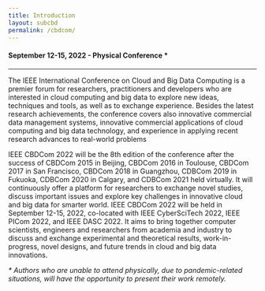 ```yaml
---
title: Introduction
layout: subcbd
permalink: /cbdcom/
---
```



<h4>September 12-15, 2022 - Physical Conference *</h4>
<hr/>

<p>The IEEE International Conference on Cloud and Big Data Computing is a premier forum for researchers, practitioners and developers who are interested in cloud computing and big data to explore new ideas, techniques and tools, as well as to exchange experience. Besides the latest research achievements, the conference covers also innovative commercial data management systems, innovative commercial applications of cloud computing and big data technology, and experience in applying recent research advances to real-world problems</p>

<p>
IEEE CBDCom 2022 will be the 8th edition of the conference after the success of CBDCom 2015 in Beijing, CBDCom 2016 in Toulouse, CBDCom 2017 in San Francisco, CBDCom 2018 in Guangzhou, CDBCom 2019 in Fukuoka, CDBCom 2020 in Calgary, and CDBCom 2021 held virtually. It will continuously offer a platform for researchers to exchange novel studies, discuss important issues and explore key challenges in innovative cloud and big data for smarter world.
IEEE CBDCom 2022 will be held in September 12-15, 2022, co-located with IEEE CyberSciTech 2022, IEEE PICom 2022, and IEEE DASC 2022. It aims to bring together computer scientists, engineers and researchers from academia and industry to discuss and exchange experimental and theoretical results, work-in-progress, novel designs, and future trends in cloud and big data innovations.
</p>

<p><i>* Authors who are unable to attend physically, due to pandemic-related situations, will have the opportunity to present their work remotely.</i></p>

